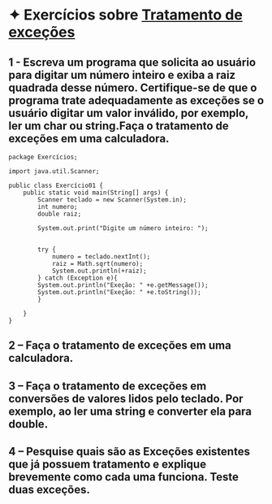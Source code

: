 # ✦ Exercícios sobre <ins>Tratamento de exceções</ins>
## 1 - Escreva um programa que solicita ao usuário para digitar um número inteiro e exiba a raiz quadrada desse número. Certifique-se de que o programa trate adequadamente as exceções se o usuário digitar um valor inválido, por exemplo, ler um char ou string.Faça o tratamento de exceções em uma calculadora.
```
package Exercícios;

import java.util.Scanner;

public class Exercício01 {
	public static void main(String[] args) {
		Scanner teclado = new Scanner(System.in);
		int numero;
		double raiz;
		
		System.out.print("Digite um número inteiro: ");
		
		
		try {
			numero = teclado.nextInt();
			raiz = Math.sqrt(numero);
			System.out.println(+raiz);
		} catch (Exception e){
		System.out.println("Exeção: " +e.getMessage());	
		System.out.println("Exeção: " +e.toString());	
		}
		
	}
}
```
## 2 – Faça o tratamento de exceções em uma calculadora.

## 3 – Faça o tratamento de exceções em conversões de valores lidos pelo teclado. Por exemplo, ao ler uma string e converter ela para double.

## 4 – Pesquise quais são as Exceções existentes que já possuem tratamento e explique brevemente como cada uma funciona. Teste duas exceções.
